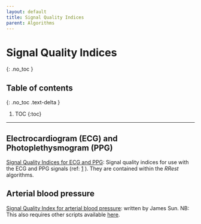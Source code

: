 ```yaml
---
layout: default
title: Signal Quality Indices
parent: Algorithms
---
```


# Signal Quality Indices
{: .no_toc }

## Table of contents
{: .no_toc .text-delta }

1. TOC
{:toc}

---

## Electrocardiogram (ECG) and Photoplethysmogram (PPG)

[Signal Quality Indices for ECG and PPG](http://peterhcharlton.github.io/RRest/algorithms.html): Signal quality indices for use with the ECG and PPG signals (ref: [1](https://doi.org/10.1109/JBHI.2014.2338351) ). They are contained within the *RRest* algorithms.

## Arterial blood pressure

[Signal Quality Index for arterial blood pressure](https://physionet.org/content/cardiac-output/1.0.0/code/2analyze/jSQI.m): written by James Sun. NB: This also requires other scripts available [here](https://physionet.org/content/cardiac-output/1.0.0/code/).

